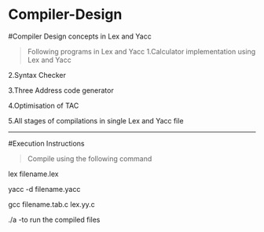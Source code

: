# Compiler-Design

#Compiler Design concepts in Lex and Yacc



>Following programs in Lex and Yacc
1.Calculator implementation using Lex and Yacc
  

2.Syntax Checker 


3.Three Address code generator


4.Optimisation of TAC


5.All stages of compilations in single Lex and Yacc file
***

#Execution Instructions
>Compile using the following command

lex filename.lex


yacc -d filename.yacc

gcc filename.tab.c lex.yy.c

./a -to run the compiled files

